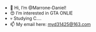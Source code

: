 - 👋 Hi, I’m @Marrone-Daniel!
- 😍 I’m interested in GTA ONLIE
- 💀 Studying C....
- 📫 My email here: myd31425@163.com

<!---
Marrone-Daniel/Marrone-Daniel is a ✨ special ✨ repository because its `README.md` (this file) appears on your GitHub profile.
You can click the Preview link to take a look at your changes.
--->
